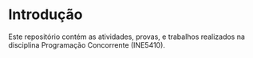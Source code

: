 # Introdução
Este repositório contém as atividades, provas, e trabalhos realizados na disciplina Programação Concorrente (INE5410).
